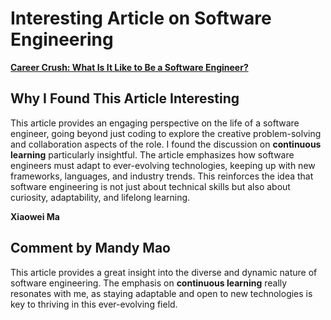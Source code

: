 # Interesting Article on Software Engineering  
**[Career Crush: What Is It Like to Be a Software Engineer?](https://hbr.org/2021/07/career-crush-what-is-it-like-to-be-a-software-engineer)**  

## Why I Found This Article Interesting  
This article provides an engaging perspective on the life of a software engineer, going beyond just coding to explore the creative problem-solving and collaboration aspects of the role. I found the discussion on **continuous learning** particularly insightful. The article emphasizes how software engineers must adapt to ever-evolving technologies, keeping up with new frameworks, languages, and industry trends. This reinforces the idea that software engineering is not just about technical skills but also about curiosity, adaptability, and lifelong learning.

**Xiaowei Ma**  

## Comment by Mandy Mao
This article provides a great insight into the diverse and dynamic nature of software engineering. The emphasis on **continuous learning** really resonates with me, as staying adaptable and open to new technologies is key to thriving in this ever-evolving field.

